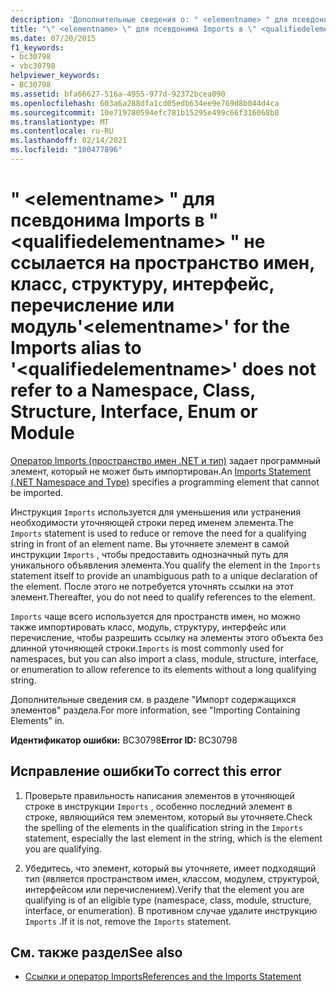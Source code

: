 ```yaml
---
description: 'Дополнительные сведения о: " <elementname> " для псевдонима Imports в " <qualifiedelementname> " не относится к пространству имен, классу, структуре, интерфейсу, перечислению или модулю'
title: "\" <elementname> \" для псевдонима Imports в \" <qualifiedelementname> \" не ссылается на пространство имен, класс, структуру, интерфейс, перечисление или модуль"
ms.date: 07/20/2015
f1_keywords:
- bc30798
- vbc30798
helpviewer_keywords:
- BC30798
ms.assetid: bfa66627-516a-4955-977d-92372bcea090
ms.openlocfilehash: 603a6a288dfa1cd05edb634ee9e769d8b044d4ca
ms.sourcegitcommit: 10e719780594efc781b15295e499c66f316068b8
ms.translationtype: MT
ms.contentlocale: ru-RU
ms.lasthandoff: 02/14/2021
ms.locfileid: "100477896"
---
```

# <a name="elementname-for-the-imports-alias-to-qualifiedelementname-does-not-refer-to-a-namespace-class-structure-interface-enum-or-module"></a><span data-ttu-id="84d93-103">" \<elementname> " для псевдонима Imports в " \<qualifiedelementname> " не ссылается на пространство имен, класс, структуру, интерфейс, перечисление или модуль</span><span class="sxs-lookup"><span data-stu-id="84d93-103">'\<elementname>' for the Imports alias to '\<qualifiedelementname>' does not refer to a Namespace, Class, Structure, Interface, Enum or Module</span></span>

<span data-ttu-id="84d93-104">[Оператор Imports (пространство имен .NET и тип)](../language-reference/statements/imports-statement-net-namespace-and-type.md) задает программный элемент, который не может быть импортирован.</span><span class="sxs-lookup"><span data-stu-id="84d93-104">An [Imports Statement (.NET Namespace and Type)](../language-reference/statements/imports-statement-net-namespace-and-type.md) specifies a programming element that cannot be imported.</span></span>  
  
 <span data-ttu-id="84d93-105">Инструкция `Imports` используется для уменьшения или устранения необходимости уточняющей строки перед именем элемента.</span><span class="sxs-lookup"><span data-stu-id="84d93-105">The `Imports` statement is used to reduce or remove the need for a qualifying string in front of an element name.</span></span> <span data-ttu-id="84d93-106">Вы уточняете элемент в самой инструкции `Imports` , чтобы предоставить однозначный путь для уникального объявления элемента.</span><span class="sxs-lookup"><span data-stu-id="84d93-106">You qualify the element in the `Imports` statement itself to provide an unambiguous path to a unique declaration of the element.</span></span> <span data-ttu-id="84d93-107">После этого не потребуется уточнять ссылки на этот элемент.</span><span class="sxs-lookup"><span data-stu-id="84d93-107">Thereafter, you do not need to qualify references to the element.</span></span>  
  
 <span data-ttu-id="84d93-108">`Imports` чаще всего используется для пространств имен, но можно также импортировать класс, модуль, структуру, интерфейс или перечисление, чтобы разрешить ссылку на элементы этого объекта без длинной уточняющей строки.</span><span class="sxs-lookup"><span data-stu-id="84d93-108">`Imports` is most commonly used for namespaces, but you can also import a class, module, structure, interface, or enumeration to allow reference to its elements without a long qualifying string.</span></span>  
  
 <span data-ttu-id="84d93-109">Дополнительные сведения см. в разделе "Импорт содержащихся элементов" раздела.</span><span class="sxs-lookup"><span data-stu-id="84d93-109">For more information, see "Importing Containing Elements" in.</span></span>  
  
 <span data-ttu-id="84d93-110">**Идентификатор ошибки:** BC30798</span><span class="sxs-lookup"><span data-stu-id="84d93-110">**Error ID:** BC30798</span></span>  
  
## <a name="to-correct-this-error"></a><span data-ttu-id="84d93-111">Исправление ошибки</span><span class="sxs-lookup"><span data-stu-id="84d93-111">To correct this error</span></span>  
  
1. <span data-ttu-id="84d93-112">Проверьте правильность написания элементов в уточняющей строке в инструкции `Imports` , особенно последний элемент в строке, являющийся тем элементом, который вы уточняете.</span><span class="sxs-lookup"><span data-stu-id="84d93-112">Check the spelling of the elements in the qualification string in the `Imports` statement, especially the last element in the string, which is the element you are qualifying.</span></span>  
  
2. <span data-ttu-id="84d93-113">Убедитесь, что элемент, который вы уточняете, имеет подходящий тип (является пространством имен, классом, модулем, структурой, интерфейсом или перечислением).</span><span class="sxs-lookup"><span data-stu-id="84d93-113">Verify that the element you are qualifying is of an eligible type (namespace, class, module, structure, interface, or enumeration).</span></span> <span data-ttu-id="84d93-114">В противном случае удалите инструкцию `Imports` .</span><span class="sxs-lookup"><span data-stu-id="84d93-114">If it is not, remove the `Imports` statement.</span></span>  
  
## <a name="see-also"></a><span data-ttu-id="84d93-115">См. также раздел</span><span class="sxs-lookup"><span data-stu-id="84d93-115">See also</span></span>

- [<span data-ttu-id="84d93-116">Ссылки и оператор Imports</span><span class="sxs-lookup"><span data-stu-id="84d93-116">References and the Imports Statement</span></span>](../programming-guide/program-structure/references-and-the-imports-statement.md)

